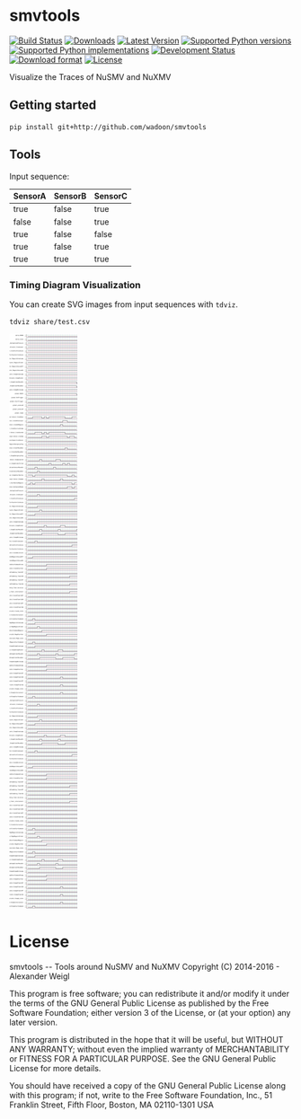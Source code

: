 smvtools
========
[![Build Status](https://travis-ci.org/wadoon/smvtools.svg?branch=master)](https://travis-ci.org/wadoon/smvtools)
[![Downloads](https://pypip.in/download/smvtools/badge.svg)](https://pypi.python.org/pypi/smvtools/)
[![Latest Version](https://pypip.in/version/smvtools/badge.svg)](https://pypi.python.org/pypi/smvtools/)
[![Supported Python versions](https://pypip.in/py_versions/smvtools/badge.svg)](https://pypi.python.org/pypi/smvtools/)
[![Supported Python implementations](https://pypip.in/implementation/smvtools/badge.svg)](https://pypi.python.org/pypi/smvtools/)
[![Development Status](https://pypip.in/status/smvtools/badge.svg)](https://pypi.python.org/pypi/smvtools/)
[![Download format](https://pypip.in/format/smvtools/badge.svg)](https://pypi.python.org/pypi/smvtools/)
[![License](https://pypip.in/license/smvtools/badge.svg)](https://pypi.python.org/pypi/smvtools/)

Visualize the Traces of NuSMV and NuXMV


## Getting started

    pip install git+http://github.com/wadoon/smvtools

## Tools

Input sequence:

| SensorA | SensorB | SensorC |
| ------- | ------- | ------- |
| true    | false   | true    |
| false   | false   | true    |
| true    | false   | false   |
| true    | false   | true    |
| true    | true    | true    |


### Timing Diagram Visualization

You can create SVG images from input sequences with `tdviz`.

    tdviz share/test.csv

![](share/test.svg)





# License

smvtools -- Tools around NuSMV and NuXMV
Copyright (C) 2014-2016 - Alexander Weigl

This program is free software; you can redistribute it and/or modify it under the terms of the GNU General Public License as published by the Free Software Foundation; either version 3 of the License, or (at your option) any later version.

This program is distributed in the hope that it will be useful, but WITHOUT ANY WARRANTY; without even the implied warranty of MERCHANTABILITY or FITNESS FOR A PARTICULAR PURPOSE.  See the GNU General Public License for more details.

You should have received a copy of the GNU General Public License along with this program; if not, write to the Free Software Foundation, Inc., 51 Franklin Street, Fifth Floor, Boston, MA 02110-1301  USA
